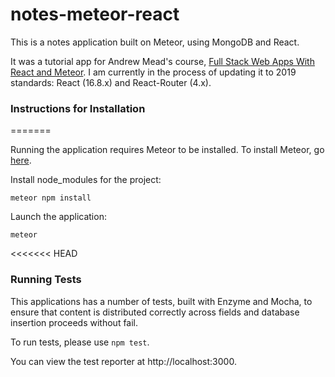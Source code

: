 # notes-meteor-react

This is a notes application built on Meteor, using MongoDB and React.

It was a tutorial app for Andrew Mead's course, [Full Stack Web Apps With React
and Meteor](https://www.udemy.com/share/1001kiAkoZcFlbRHg=/). I am currently in the process of updating it to 2019 standards: React (16.8.x) and React-Router (4.x).

### Instructions for Installation

=======

Running the application requires Meteor to be installed. To install Meteor, go [here](https://www.meteor.com).

Install node_modules for the project:

`meteor npm install`

Launch the application:

`meteor`

<<<<<<< HEAD

### Running Tests

This applications has a number of tests, built with Enzyme and Mocha, to ensure that content is distributed correctly across fields and database insertion proceeds without fail.

To run tests, please use `npm test`.

You can view the test reporter at http://localhost:3000.
